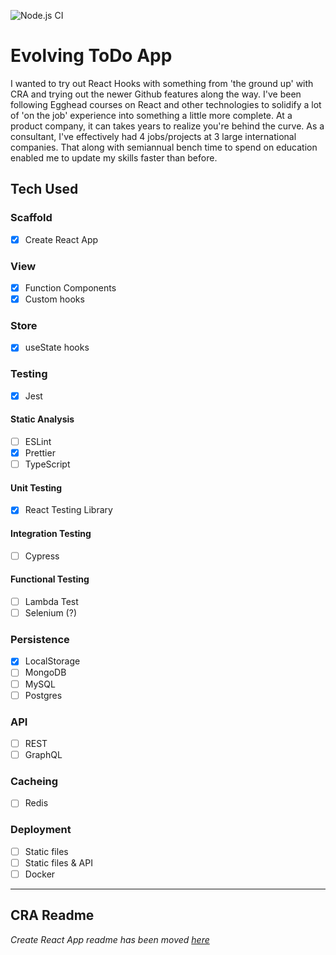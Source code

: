 ![Node.js CI](https://github.com/scott-joe/evolving-todo/workflows/Node.js%20CI/badge.svg?branch=master)
# Evolving ToDo App
I wanted to try out React Hooks with something from 'the ground up' with CRA and trying out the newer Github features along the way. I've been following Egghead courses on React and other technologies to solidify a lot of 'on the job' experience into something a little more complete. At a product company, it can takes years to realize you're behind the curve. As a consultant, I've effectively had 4 jobs/projects at 3 large international companies. That along with semiannual bench time to spend on education enabled me to update my skills faster than before.

## Tech Used

### Scaffold
- [x] Create React App

### View
- [x] Function Components
- [x] Custom hooks

### Store
- [x] useState hooks

### Testing
- [x] Jest

#### Static Analysis
- [ ] ESLint
- [x] Prettier
- [ ] TypeScript

#### Unit Testing
- [x] React Testing Library

#### Integration Testing
- [ ] Cypress

#### Functional Testing
- [ ] Lambda Test
- [ ] Selenium (?)

### Persistence
- [x] LocalStorage
- [ ] MongoDB
- [ ] MySQL
- [ ] Postgres

### API
- [ ] REST
- [ ] GraphQL

### Cacheing
- [ ] Redis

### Deployment
- [ ] Static files
- [ ] Static files & API
- [ ] Docker
---------------------------------------------------------------------------
## CRA Readme
_Create React App readme has been moved [here](docs/cra.readme.md)_
